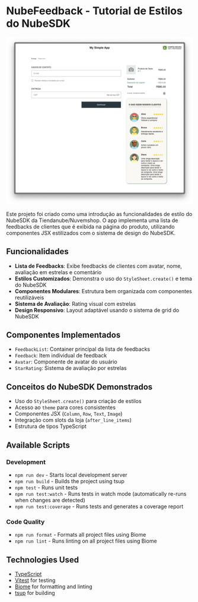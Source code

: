 # NubeFeedback - Tutorial de Estilos do NubeSDK

![Preview do NubeFeedback](media/preview.png)

Este projeto foi criado como uma introdução as funcionalidades de estilo do
NubeSDK da Tiendanube/Nuvemshop. O app implementa uma lista de feedbacks de
clientes que é exibida na página do produto, utilizando componentes JSX
estilizados com o sistema de design do NubeSDK.

## Funcionalidades

- **Lista de Feedbacks**: Exibe feedbacks de clientes com avatar, nome,
  avaliação em estrelas e comentário
- **Estilos Customizados**: Demonstra o uso do `StyleSheet.create()` e tema do
  NubeSDK
- **Componentes Modulares**: Estrutura bem organizada com componentes
  reutilizáveis
- **Sistema de Avaliação**: Rating visual com estrelas
- **Design Responsivo**: Layout adaptável usando o sistema de grid do NubeSDK

## Componentes Implementados

- `FeedbackList`: Container principal da lista de feedbacks
- `Feedback`: Item individual de feedback
- `Avatar`: Componente de avatar do usuário
- `StarRating`: Sistema de avaliação por estrelas

## Conceitos do NubeSDK Demonstrados

- Uso do `StyleSheet.create()` para criação de estilos
- Acesso ao `theme` para cores consistentes
- Componentes JSX (`Column`, `Row`, `Text`, `Image`)
- Integração com slots da loja (`after_line_items`)
- Estrutura de tipos TypeScript

## Available Scripts

### Development

- `npm run dev` - Starts local development server
- `npm run build` - Builds the project using tsup
- `npm test` - Runs unit tests
- `npm run test:watch` - Runs tests in watch mode (automatically re-runs when
  changes are detected)
- `npm run test:coverage` - Runs tests and generates a coverage report

### Code Quality

- `npm run format` - Formats all project files using Biome
- `npm run lint` - Runs linting on all project files using Biome

## Technologies Used

- [TypeScript](https://www.typescriptlang.org/)
- [Vitest](https://vitest.dev/) for testing
- [Biome](https://biomejs.dev/) for formatting and linting
- [tsup](https://tsup.egoist.dev/) for building
